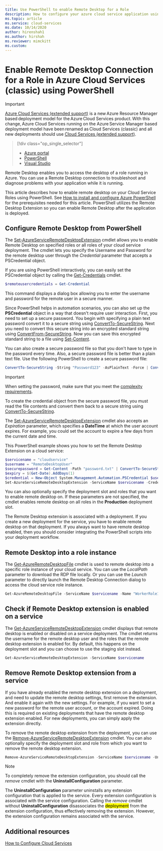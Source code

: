 ```yaml
---
title: Use PowerShell to enable Remote Desktop for a Role
description: How to configure your azure cloud service application using PowerShell to allow remote desktop connections
ms.topic: article
ms.service: cloud-services
ms.date: 10/14/2020
author: hirenshah1
ms.author: hirshah
ms.reviewer: mimckitt
ms.custom: 
---
```


# Enable Remote Desktop Connection for a Role in Azure Cloud Services (classic) using PowerShell

> [!IMPORTANT]
> [Azure Cloud Services (extended support)](../cloud-services-extended-support/overview.md) is a new Azure Resource Manager based deployment model for the Azure Cloud Services product. With this change, Azure Cloud Services running on the Azure Service Manager based deployment model have been renamed as Cloud Services (classic) and all new deployments should use [Cloud Services (extended support)](../cloud-services-extended-support/overview.md).

> [!div class="op_single_selector"]
> * [Azure portal](cloud-services-role-enable-remote-desktop-new-portal.md)
> * [PowerShell](cloud-services-role-enable-remote-desktop-powershell.md)
> * [Visual Studio](cloud-services-role-enable-remote-desktop-visual-studio.md)

Remote Desktop enables you to access the desktop of a role running in Azure. You can use a Remote Desktop connection to troubleshoot and diagnose problems with your application while it is running.

This article describes how to enable remote desktop on your Cloud Service Roles using PowerShell. See [How to install and configure Azure PowerShell](/powershell/azure/) for the prerequisites needed for this article. PowerShell utilizes the Remote Desktop Extension so you can enable Remote Desktop after the application is deployed.

## Configure Remote Desktop from PowerShell
The [Set-AzureServiceRemoteDesktopExtension](/powershell/module/servicemanagement/azure.service/set-azureserviceremotedesktopextension) cmdlet allows you to enable Remote Desktop on specified roles or all roles of your cloud service deployment. The cmdlet lets you specify the Username and Password for the remote desktop user through the *Credential* parameter that accepts a PSCredential object.

If you are using PowerShell interactively, you can easily set the PSCredential object by calling the [Get-Credentials](/powershell/module/microsoft.powershell.security/get-credential) cmdlet.

```powershell
$remoteusercredentials = Get-Credential
```

This command displays a dialog box allowing you to enter the username and password for the remote user in a secure manner.

Since PowerShell helps in automation scenarios, you can also set up the **PSCredential** object in a way that doesn't require user interaction. First, you need to set up a secure password. You begin with specifying a plain text password convert it to a secure string using [ConvertTo-SecureString](/powershell/module/microsoft.powershell.security/convertto-securestring). Next you need to convert this secure string into an encrypted standard string using [ConvertFrom-SecureString](/powershell/module/microsoft.powershell.security/convertfrom-securestring). Now you can save this encrypted standard string to a file using [Set-Content](/previous-versions/windows/it-pro/windows-powershell-1.0/ee176959(v=technet.10)).

You can also create a secure password file so that you don't have to type in the password every time. Also, a secure password file is better than a plain text file. Use the following PowerShell to create a secure password file:

```powershell
ConvertTo-SecureString -String "Password123" -AsPlainText -Force | ConvertFrom-SecureString | Set-Content "password.txt"
```

> [!IMPORTANT]
> When setting the password, make sure that you meet the [complexity requirements](/previous-versions/windows/it-pro/windows-server-2003/cc786468(v=ws.10)).

To create the credential object from the secure password file, you must read the file contents and convert them back to a secure string using [ConvertTo-SecureString](/powershell/module/microsoft.powershell.security/convertto-securestring).

The [Set-AzureServiceRemoteDesktopExtension](/powershell/module/servicemanagement/azure.service/set-azureserviceremotedesktopextension) cmdlet also accepts an *Expiration* parameter, which specifies a **DateTime** at which the user account expires. For example, you could set the account to expire a few days from the current date and time.

This PowerShell example shows you how to set the Remote Desktop Extension on a cloud service:

```powershell
$servicename = "cloudservice"
$username = "RemoteDesktopUser"
$securepassword = Get-Content -Path "password.txt" | ConvertTo-SecureString
$expiry = $(Get-Date).AddDays(1)
$credential = New-Object System.Management.Automation.PSCredential $username,$securepassword
Set-AzureServiceRemoteDesktopExtension -ServiceName $servicename -Credential $credential -Expiration $expiry
```
You can also optionally specify the deployment slot and roles that you want to enable remote desktop on. If these parameters are not specified, the cmdlet enables remote desktop on all roles in the **Production** deployment slot.

The Remote Desktop extension is associated with a deployment. If you create a new deployment for the service, you have to enable remote desktop on that deployment. If you always want to have remote desktop enabled, then you should consider integrating the PowerShell scripts into your deployment workflow.

## Remote Desktop into a role instance

The [Get-AzureRemoteDesktopFile](/powershell/module/servicemanagement/azure.service/get-azureremotedesktopfile) cmdlet is used to remote desktop into a specific role instance of your cloud service. You can use the *LocalPath* parameter to download the RDP file locally. Or you can use the *Launch* parameter to directly launch the Remote Desktop Connection dialog to access the cloud service role instance.

```powershell
Get-AzureRemoteDesktopFile -ServiceName $servicename -Name "WorkerRole1_IN_0" -Launch
```

## Check if Remote Desktop extension is enabled on a service

The [Get-AzureServiceRemoteDesktopExtension](/powershell/module/servicemanagement/azure.service/get-azureremotedesktopfile) cmdlet displays that remote desktop is enabled or disabled on a service deployment. The cmdlet returns the username for the remote desktop user and the roles that the remote desktop extension is enabled for. By default, this happens on the deployment slot and you can choose to use the staging slot instead.

```powershell
Get-AzureServiceRemoteDesktopExtension -ServiceName $servicename
```

## Remove Remote Desktop extension from a service

If you have already enabled the remote desktop extension on a deployment, and need to update the remote desktop settings, first remove the extension. And enable it again with the new settings. For example, if you want to set a new password for the remote user account, or the account expired. Doing this is required on existing deployments that have the remote desktop extension enabled. For new deployments, you can simply apply the extension directly.

To remove the remote desktop extension from the deployment, you can use the [Remove-AzureServiceRemoteDesktopExtension](/powershell/module/servicemanagement/azure.service/remove-azureserviceremotedesktopextension) cmdlet. You can also optionally specify the deployment slot and role from which you want to remove the remote desktop extension.

```powershell
Remove-AzureServiceRemoteDesktopExtension -ServiceName $servicename -UninstallConfiguration
```

> [!NOTE]
> To completely remove the extension configuration, you should call the *remove* cmdlet with the **UninstallConfiguration** parameter.
>
> The **UninstallConfiguration** parameter uninstalls any extension configuration that is applied to the service. Every extension configuration is associated with the service configuration. Calling the *remove* cmdlet without **UninstallConfiguration** disassociates the <mark>deployment</mark> from the extension configuration, thus effectively removing the extension. However, the extension configuration remains associated with the service.

## Additional resources

[How to Configure Cloud Services](cloud-services-how-to-configure-portal.md)